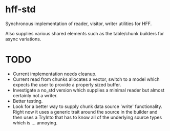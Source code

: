 # hff-std
Synchronous implementation of reader, visitor, writer utilities for HFF.

Also supplies various shared elements such as the table/chunk builders for async variations.

# TODO
* Current implementation needs cleanup.
* Current read from chunks allocates a vector, switch to a model which expects the user to provide a properly sized buffer.
* Investigate a no_std version which supplies a minimal reader but almost certainly not a writer.
* Better testing.
* Look for a better way to supply chunk data source 'write' functionality.  Right now it uses a generic trait around the source in the builder and then uses a TryInto that has to know all of the underlying source types which is ... annoying.
